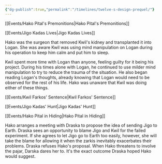```yaml
---
{"dg-publish":true,"permalink":"/timelines/twelve-s-design-prequel/"}
---
```


[[Events/Hako Pital's Premonitions\|Hako Pital's Premonitions]]

[[Events/Jigo Kadas Lives\|Jigo Kadas Lives]]

Hako was the surgeon that removed Kwil's kidney and transplanted it into Logan. She was aware Kwil was using mind manipulation on Logan during his operation to keep him calm and put him to sleep.

Kwil spent more time with Logan than anyone, feeling guilty for it being his project. During his times alone with Logan, he continued to use milder mind manipulation to try to reduce the trauma of the situation. He also began reading Logan's thoughts, already knowing that Logan would need to be observed for the rest of his life. Hako was unaware that Kwil was doing either of these things.

[[Events/Kwil Farkos' Sentence\|Kwil Farkos' Sentence]]

[[Events/Jigo Kadas' Hunt\|Jigo Kadas' Hunt]]

[[Events/Hako Pital in Hiding\|Hako Pital in Hiding]]

Hako arranges a meeting with Draska to propose the idea of sending Jigo to Earth. Draska sees an opportunity to blame Jigo and Kwil for the failed experiment. If she agrees to let Jigo go to Earth too easily, however, she will take the blame for allowing it when the zarkis inevitably exacerbates their problems. Draska refuses Hako's proposal. When Hako threatens to involve the pajar, Darska dares her to. It's the exact outcome Draska hoped Hako would suggest.